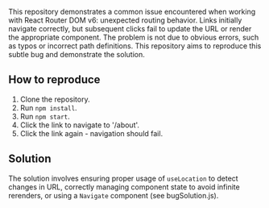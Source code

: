 This repository demonstrates a common issue encountered when working with React Router DOM v6: unexpected routing behavior. Links initially navigate correctly, but subsequent clicks fail to update the URL or render the appropriate component.  The problem is not due to obvious errors, such as typos or incorrect path definitions. This repository aims to reproduce this subtle bug and demonstrate the solution.

## How to reproduce

1. Clone the repository.
2. Run `npm install`.
3. Run `npm start`.
4. Click the link to navigate to '/about'.
5. Click the link again - navigation should fail.

## Solution

The solution involves ensuring proper usage of `useLocation` to detect changes in URL, correctly managing component state to avoid infinite rerenders, or using a `Navigate` component (see bugSolution.js).